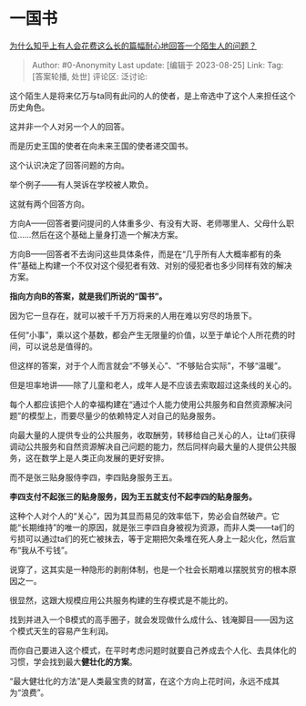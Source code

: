 # 一国书
[为什么知乎上有人会花费这么长的篇幅耐心地回答一个陌生人的问题？](https://www.zhihu.com/question/53753874/answer/2818367044)

> Author: #0-Anonymity
> Last update: [编辑于 2023-08-25]
> Link:
> Tag: [答案轮播, 处世]
> 评论区:
> 泛讨论:

这个陌生人是将来亿万与ta同有此问的人的使者，是上帝选中了这个人来担任这个历史角色。

这并非一个人对另一个人的回答。

而是历史王国的使者在向未来王国的使者递交国书。

这个认识决定了回答问题的方向。

举个例子——有人哭诉在学校被人欺负。

这就有两个回答方向。

方向A——回答者要问提问的人体重多少、有没有大哥、老师哪里人、父母什么职位……然后在这个基础上量身打造一个解决方案。

方向B——回答者不去询问这些具体条件，而是在“几乎所有人大概率都有的条件”基础上构建一个不仅对这个侵犯者有效、对别的侵犯者也多少同样有效的解决方案。

**指向方向B的答案，就是我们所说的“国书”。**

因为它一旦存在，就可以被千千万万将来的人用在难以穷尽的场景下。

任何“小事”，乘以这个基数，都会产生无限量的价值，以至于单论个人所花费的时间，可以说总是值得的。

但这样的答案，对于个人而言就会“不够关心”、“不够贴合实际”，不够“温暖”。

但是坦率地讲——除了儿童和老人，成年人是不应该去索取超过这条线的关心的。

每个人都应该把个人的幸福构建在“通过个人能力使用公共服务和自然资源解决问题”的模型上，而要尽量少的依赖特定人对自己的贴身服务。

向最大量的人提供专业的公共服务，收取酬劳，转移给自己关心的人，让ta们获得调动公共服务和自然资源解决自己问题的能力，然后同样向最大量的人提供公共服务，这在数学上是人类正向发展的更好安排。

而不是张三贴身服侍李四，李四贴身服务王五。

**李四支付不起张三的贴身服务，因为王五就支付不起李四的贴身服务。**

这种个人对个人的“关心“，因为其显而易见的效率低下，势必会自然破产。它能“长期维持”的唯一的原因，就是张三李四自身被视为资源，而非人类——ta们的亏损可以通过ta们的死亡被抹去，等于定期把欠条堆在死人身上一起火化，然后宣布“我从不亏钱”。

说穿了，这其实是一种隐形的剥削体制，也是一个社会长期难以摆脱贫穷的根本原因之一。

很显然，这跟大规模应用公共服务构建的生存模式是不能比的。

找到并进入一个B模式的高手圈子，就会发现做什么成什么、钱淹脚目——因为这个模式天生的容易产生利润。

而你自己要进入这个模式，在平时考虑问题时就要自己养成去个人化、去具体化的习惯，学会找到最大**健壮化的方案**。

“最大健壮化的方法”是人类最宝贵的财富，在这个方向上花时间，永远不成其为“浪费”。